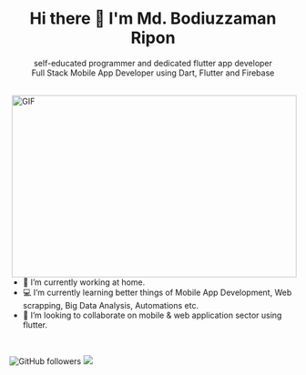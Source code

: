 <h1 align="center"> Hi there 👋 I'm Md. Bodiuzzaman Ripon</h1>
<p align="center">self-educated programmer and dedicated flutter app developer <br/>
  Full Stack Mobile App Developer using Dart, Flutter and Firebase</p>
<br />
<img align="right" alt="GIF" src="https://user-images.githubusercontent.com/90719674/142732132-b01c8f39-6265-4c0c-b0b8-9a2845030a01.gif" width="500" height="320" />

- 🔭 I’m currently working at home.
- 💻 I’m currently learning better things of Mobile App Development, Web scrapping, Big Data Analysis, Automations etc.
- 👯 I’m looking to collaborate on mobile & web application sector using flutter.

<br/>

![GitHub followers](https://img.shields.io/github/followers/bzamanbd?logo=GitHub&style=for-the-badge)
<a href="https://www.linkedin.com/in/md-bodiuzzaman-ripon-57810542/">
    <img src="https://img.shields.io/badge/linkedin-%230077B5.svg?&style=for-the-badge&logo=linkedin&logoColor=white" />
</a>


